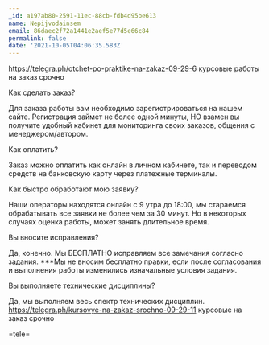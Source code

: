 ```yaml
---
_id: a197ab80-2591-11ec-88cb-fdb4d95be613
name: Nepijvodainsem
email: 86daec2f72a1441e2aef5e77d5e66c84
permalink: false
date: '2021-10-05T04:06:35.583Z'
---
```

https://telegra.ph/otchet-po-praktike-na-zakaz-09-29-6 курсовые работы на заказ  срочно 
 
 
Как сделать заказ?

Для заказа работы вам необходимо зарегистрироваться на нашем сайте. Регистрация займет не более одной минуты, НО взамен вы получите удобный кабинет для мониторинга своих заказов, общения с менеджером/автором.

Как оплатить?

Заказ можно оплатить как онлайн в личном кабинете, так и переводом средств на банковскую карту через платежные терминалы.

Как быстро обработают мою заявку?

Наши операторы находятся онлайн с 9 утра до 18:00, мы стараемся обрабатывать все заявки не более чем за 30 минут. Но в некоторых случаях оценка работы, может занять длительное время.

Вы вносите исправления?

Да, конечно. Мы БЕСПЛАТНО исправляем все замечания согласно задания. ***Мы не вносим бесплатно правки, если после согласования и выполнения работы изменились изначальные условия задания.

Вы выполняете технические дисциплины?

Да, мы выполняем весь спектр технических дисциплин.  
https://telegra.ph/kursovye-na-zakaz-srochno-09-29-11 курсовые на заказ  срочно 
 
 
=tele=
